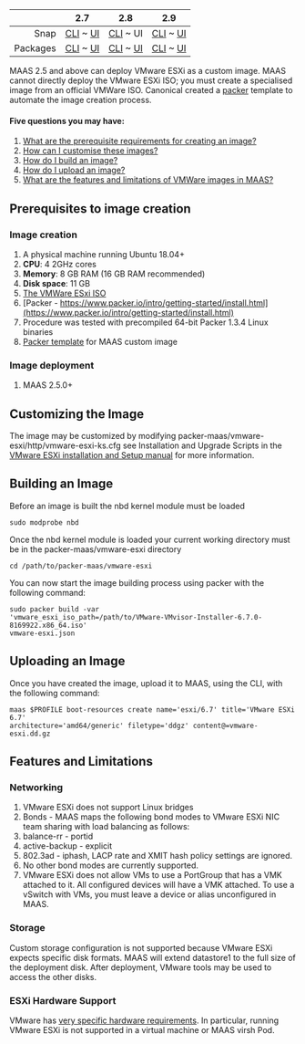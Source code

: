 <!-- deb-2-7-cli
||2.7|2.8|2.9|
|-----:|:-----:|:-----:|:-----:|
|Snap|[CLI](/t/vmware-images/3234) ~ [UI](/t/vmware-images/3235)|[CLI](/t/vmware-images/3236) ~ [UI](/t/vmware-images/3237)|[CLI](/t/vmware-images/3238) ~ [UI](/t/vmware-images/3239)|
|Packages|CLI ~ [UI](/t/vmware-images/3241)|[CLI](/t/vmware-images/3242) ~ [UI](/t/vmware-images/3243)|[CLI](/t/vmware-images/3244) ~ [UI](/t/vmware-images/3245)|
 deb-2-7-cli -->

<!-- deb-2-7-ui
||2.7|2.8|2.9|
|-----:|:-----:|:-----:|:-----:|
|Snap|[CLI](/t/vmware-images/3234) ~ [UI](/t/vmware-images/3235)|[CLI](/t/vmware-images/3236) ~ [UI](/t/vmware-images/3237)|[CLI](/t/vmware-images/3238) ~ [UI](/t/vmware-images/3239)|
|Packages|[CLI](/t/vmware-images/3240) ~ UI|[CLI](/t/vmware-images/3242) ~ [UI](/t/vmware-images/3243)|[CLI](/t/vmware-images/3244) ~ [UI](/t/vmware-images/3245)|
 deb-2-7-ui -->

<!-- deb-2-8-cli
||2.7|2.8|2.9|
|-----:|:-----:|:-----:|:-----:|
|Snap|[CLI](/t/vmware-images/3234) ~ [UI](/t/vmware-images/3235)|[CLI](/t/vmware-images/3236) ~ [UI](/t/vmware-images/3237)|[CLI](/t/vmware-images/3238) ~ [UI](/t/vmware-images/3239)|
|Packages|[CLI](/t/vmware-images/3240) ~ [UI](/t/vmware-images/3241)|CLI ~ [UI](/t/vmware-images/3243)|[CLI](/t/vmware-images/3244) ~ [UI](/t/vmware-images/3245)|
 deb-2-8-cli -->

<!-- deb-2-8-ui
||2.7|2.8|2.9|
|-----:|:-----:|:-----:|:-----:|
|Snap|[CLI](/t/vmware-images/3234) ~ [UI](/t/vmware-images/3235)|[CLI](/t/vmware-images/3236) ~ [UI](/t/vmware-images/3237)|[CLI](/t/vmware-images/3238) ~ [UI](/t/vmware-images/3239)|
|Packages|[CLI](/t/vmware-images/3240) ~ [UI](/t/vmware-images/3241)|[CLI](/t/vmware-images/3242) ~ UI|[CLI](/t/vmware-images/3244) ~ [UI](/t/vmware-images/3245)|
 deb-2-8-ui -->

<!-- deb-2-9-cli
||2.7|2.8|2.9|
|-----:|:-----:|:-----:|:-----:|
|Snap|[CLI](/t/vmware-images/3234) ~ [UI](/t/vmware-images/3235)|[CLI](/t/vmware-images/3236) ~ [UI](/t/vmware-images/3237)|[CLI](/t/vmware-images/3238) ~ [UI](/t/vmware-images/3239)|
|Packages|[CLI](/t/vmware-images/3240) ~ [UI](/t/vmware-images/3241)|[CLI](/t/vmware-images/3242) ~ [UI](/t/vmware-images/3243)|CLI ~ [UI](/t/vmware-images/3245)|
 deb-2-9-cli -->

<!-- deb-2-9-ui
||2.7|2.8|2.9|
|-----:|:-----:|:-----:|:-----:|
|Snap|[CLI](/t/vmware-images/3234) ~ [UI](/t/vmware-images/3235)|[CLI](/t/vmware-images/3236) ~ [UI](/t/vmware-images/3237)|[CLI](/t/vmware-images/3238) ~ [UI](/t/vmware-images/3239)|
|Packages|[CLI](/t/vmware-images/3240) ~ [UI](/t/vmware-images/3241)|[CLI](/t/vmware-images/3242) ~ [UI](/t/vmware-images/3243)|[CLI](/t/vmware-images/3244) ~ UI|
 deb-2-9-ui -->

<!-- snap-2-7-cli
||2.7|2.8|2.9|
|-----:|:-----:|:-----:|:-----:|
|Snap|CLI ~ [UI](/t/vmware-images/3235)|[CLI](/t/vmware-images/3236) ~ [UI](/t/vmware-images/3237)|[CLI](/t/vmware-images/3238) ~ [UI](/t/vmware-images/3239)|
|Packages|[CLI](/t/vmware-images/3240) ~ [UI](/t/vmware-images/3241)|[CLI](/t/vmware-images/3242) ~ [UI](/t/vmware-images/3243)|[CLI](/t/vmware-images/3244) ~ [UI](/t/vmware-images/3245)|
 snap-2-7-cli -->

<!-- snap-2-7-ui
||2.7|2.8|2.9|
|-----:|:-----:|:-----:|:-----:|
|Snap|[CLI](/t/vmware-images/3234) ~ UI|[CLI](/t/vmware-images/3236) ~ [UI](/t/vmware-images/3237)|[CLI](/t/vmware-images/3238) ~ [UI](/t/vmware-images/3239)|
|Packages|[CLI](/t/vmware-images/3240) ~ [UI](/t/vmware-images/3241)|[CLI](/t/vmware-images/3242) ~ [UI](/t/vmware-images/3243)|[CLI](/t/vmware-images/3244) ~ [UI](/t/vmware-images/3245)|
 snap-2-7-ui -->

<!-- snap-2-8-cli
||2.7|2.8|2.9|
|-----:|:-----:|:-----:|:-----:|
|Snap|[CLI](/t/vmware-images/3234) ~ [UI](/t/vmware-images/3235)|CLI ~ [UI](/t/vmware-images/3237)|[CLI](/t/vmware-images/3238) ~ [UI](/t/vmware-images/3239)|
|Packages|[CLI](/t/vmware-images/3240) ~ [UI](/t/vmware-images/3241)|[CLI](/t/vmware-images/3242) ~ [UI](/t/vmware-images/3243)|[CLI](/t/vmware-images/3244) ~ [UI](/t/vmware-images/3245)|
 snap-2-8-cli -->

||2.7|2.8|2.9|
|-----:|:-----:|:-----:|:-----:|
|Snap|[CLI](/t/vmware-images/3234) ~ [UI](/t/vmware-images/3235)|[CLI](/t/vmware-images/3236) ~ UI|[CLI](/t/vmware-images/3238) ~ [UI](/t/vmware-images/3239)|
|Packages|[CLI](/t/vmware-images/3240) ~ [UI](/t/vmware-images/3241)|[CLI](/t/vmware-images/3242) ~ [UI](/t/vmware-images/3243)|[CLI](/t/vmware-images/3244) ~ [UI](/t/vmware-images/3245)|

<!-- snap-2-9-cli
||2.7|2.8|2.9|
|-----:|:-----:|:-----:|:-----:|
|Snap|[CLI](/t/vmware-images/3234) ~ [UI](/t/vmware-images/3235)|[CLI](/t/vmware-images/3236) ~ [UI](/t/vmware-images/3237)|CLI ~ [UI](/t/vmware-images/3239)|
|Packages|[CLI](/t/vmware-images/3240) ~ [UI](/t/vmware-images/3241)|[CLI](/t/vmware-images/3242) ~ [UI](/t/vmware-images/3243)|[CLI](/t/vmware-images/3244) ~ [UI](/t/vmware-images/3245)|
 snap-2-9-cli -->

<!-- snap-2-9-ui
||2.7|2.8|2.9|
|-----:|:-----:|:-----:|:-----:|
|Snap|[CLI](/t/vmware-images/3234) ~ [UI](/t/vmware-images/3235)|[CLI](/t/vmware-images/3236) ~ [UI](/t/vmware-images/3237)|[CLI](/t/vmware-images/3238) ~ UI|
|Packages|[CLI](/t/vmware-images/3240) ~ [UI](/t/vmware-images/3241)|[CLI](/t/vmware-images/3242) ~ [UI](/t/vmware-images/3243)|[CLI](/t/vmware-images/3244) ~ [UI](/t/vmware-images/3245)|
 snap-2-9-ui -->

MAAS 2.5 and above can deploy VMware ESXi as a custom image. MAAS cannot directly deploy the VMware ESXi ISO; you must create a specialised image from an official VMWare ISO. Canonical created a [packer](https://www.packer.io/) template to automate the image creation process.

#### Five questions you may have:

1. [What are the prerequisite requirements for creating an image?](#heading--prerequisites-to-create-the-images)
2. [How can I customise these images?](#heading--customizing-the-image)
3. [How do I build an image?](#heading--building-an-image)
4. [How do I upload an image?](#heading--uploading-an-image)
5. [What are the features and limitations of VMWare images in MAAS?](#heading--features-and-limitations)

<h2 id="heading--prerequisites-to-create-the-images">Prerequisites to image creation</h2>

<h3 id="heading--image-creation">Image creation</h3>

1.   A physical machine running Ubuntu 18.04+
2.   **CPU**: 4 2GHz cores
3.   **Memory**: 8 GB RAM (16 GB RAM recommended)
4.   **Disk space**: 11 GB
5.   [The VMWare ESxi ISO](https://my.vmware.com/en/web/vmware/evalcenter?p=free-esxi6)
6.   [Packer - https://www.packer.io/intro/getting-started/install.html](https://www.packer.io/intro/getting-started/install.html)
7.   Procedure was tested with precompiled 64-bit Packer 1.3.4 Linux binaries
8.   <a href="https://github.com/canonical/packer-maas">Packer template</a> for MAAS custom image

<h3 id="heading--image-deployment">Image deployment</h3>

1.   MAAS 2.5.0+

<h2 id="heading--customizing-the-image">Customizing the Image</h2>

The image may be customized by modifying packer-maas/vmware-esxi/http/vmware-esxi-ks.cfg see Installation and Upgrade Scripts in the [VMware ESXi installation and Setup manual](https://docs.vmware.com/en/VMware-vSphere/6.7/vsphere-esxi-67-installation-setup-guide.pdf) for more information.

<h2 id="heading--building-an-image">Building an Image</h2>

Before an image is built the nbd kernel module must be loaded

    sudo modprobe nbd

Once the nbd kernel module is loaded your current working directory must be in the packer-maas/vmware-esxi directory

    cd /path/to/packer-maas/vmware-esxi

You can now start the image building process using packer with the following command:

    sudo packer build -var
    'vmware_esxi_iso_path=/path/to/VMware-VMvisor-Installer-6.7.0-8169922.x86_64.iso'
    vmware-esxi.json

<h2 id="heading--uploading-an-image">Uploading an Image</h2>

Once you have created the image, upload it to MAAS, using the CLI, with the following command:

    maas $PROFILE boot-resources create name='esxi/6.7' title='VMware ESXi 6.7'
    architecture='amd64/generic' filetype='ddgz' content@=vmware-esxi.dd.gz

<h2 id="heading--features-and-limitations">Features and Limitations</h2>

<h3 id="heading--networking">Networking</h3>

1.   VMware ESXi does not support Linux bridges
2.   Bonds - MAAS maps the following bond modes to VMware ESXi NIC team sharing with load balancing as follows:
3.   balance-rr - portid
4.   active-backup - explicit
5.   802.3ad - iphash, LACP rate and XMIT hash policy settings are ignored.
6.   No other bond modes are currently supported.
7.   VMware ESXi does not allow VMs to use a PortGroup that has a VMK attached to it. All configured devices will have a VMK attached. To use a vSwitch with VMs, you must leave a device or alias unconfigured in MAAS.

<h3 id="heading--storage">Storage</h3>

Custom storage configuration is not supported because VMware ESXi expects specific disk formats. MAAS will extend datastore1 to the full size of the deployment disk. After deployment, VMware tools may be used to access the other disks.

<h3 id="heading--esxi-hardware-support">ESXi Hardware Support</h3>

VMware has [very specific hardware requirements](https://www.vmware.com/resources/compatibility/search.php). In particular, running VMware ESXi is not supported in a virtual machine or MAAS virsh Pod.